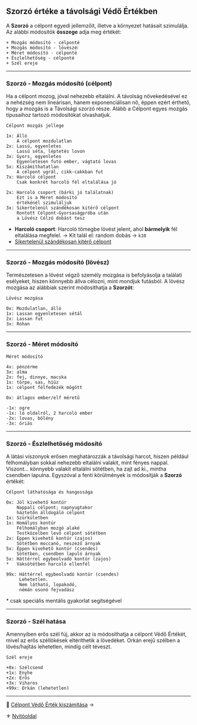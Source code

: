 ## Szorzó értéke a távolsági Védő Értékben

A **Szorzó** a célpont egyedi jellemzőit, illetve a környezet hatásait szimulálja. Az alábbi módosítók **összege** adja meg értékét:

```
+ Mozgás módosító - célponté
+ Mozgás módosító - lövészé❕
+ Méret módosító - célponté
+ Észlelhetőség - célponté
+ Szél ereje
```

---
### Szorzó - Mozgás módosító (célpont)

Ha a célpont mozog, jóval nehezebb eltalálni. A távolság növekedésével ez a nehézség nem lineárisan, hanem exponenciálisan nő, éppen ezért érthető, hogy a mozgás is a Távolsági szorzó része. Alább a Célpont egyes mozgás típusaihoz tartozó módosítókat olvashatjuk.

```
Célpont mozgás jellege

1x: Álló
    A célpont mozdulatlan
2x: Lassú, egyenletes
    Lassú séta, léptetés lovon
3x: Gyors, egyenletes
    Egyenletesen futó ember, vágtató lovas
5x: Kiszámíthatatlan
    A célpont ugrál, cikk-cakkban fut
7x: Harcoló célpont
    Csak konkrét harcoló fél eltalálása jó

2x: Harcoló csoport (bárki jó találatnak)
    Ezt is a Méret módosító
    értékénél szimuláljuk
3x: Sikertelenül szándékosan kitérő célpont
    Rontott Célpont-Gyorsaságpróba után
    a Lövész Célzó dobást tesz
```


- **Harcoló csoport**: Harcoló tömegbe lövést jelent, ahol **bármelyik** fél eltalálása megfelel.
  → Kit talál el: random dobás → `k10`
- [Sikertelenül szándékosan kitérő célpont](szituaciok/kiteres_loves_elol_sikertelen.md)

---
### Szorzó - Mozgás módosító (lövész)

Természetesen a lövést végző személy mozgása is befolyásolja a találati esélyeket, hiszen könnyebb állva célozni, mint mondjuk futásból. A lövész mozgása az alábbiak szerint módosíthatja a **Szorzót**:

```
Lövész mozgása

0x: Mozdulatlan, álló
1x: Lassan egyenletesen sétál
2x: Lassan fut
3x: Rohan
```

---
### Szorzó - Méret módosító

```
Méret módosító

4x: pénzérme
3x: alma
2x: fej, dinnye, macska
1x: törpe, sas, hiúz
1x: célpont félfedezék mögött

0x: átlagos ember/elf méretű

-1x: ogre
-1x: ló oldalról, 2 harcoló ember
-2x: lovas, bölény
-3x: óriás
```

---
### Szorzó - Észlelhetőség módosító

A látási viszonyok erősen meghatározzák a távolsági harcot, hiszen például félhomályban sokkal nehezebb eltalálni valakit, mint fényes nappal. Viszont... könnyebb valakit eltalálni sötétben, ha zajt ad ki., mintha csendben lapulna. Egyszóval a fenti körülmények is módosítják a **Szorzó** értékét:

```
Célpont láthatósága és hangossága

0x: Jól kivehető kontúr
    Nappali célpont; napnyugtakor
    háztetőn álldogáló célpont
1x: Szürkületben
1x: Homályos kontúr
    Félhomályban mozgó alaké
    Testközelben levő célpont sötétben
2x: Éppen kivehető kontúr (zajos)
    Sötétben moccanó, neszező árnyak
5x: Éppen kivehető kontúr (csendes)
    Sötétben, csendben lapuló árnyak
5x: Háttérrel egybeolvadó kontúr (zajos)
*   Vaksötétben harcoló ellenfél

99x: Háttérrel egybeolvadó kontúr (csendes)
     Lehetetlen.
     Nem látható, lopakodó,
     némán osonó fejvadász
```

\* csak speciális mentális gyakorlat segítségével

---
### Szorzó - Szél hatása

Amennyiben erős szél fúj, akkor az is módosíthatja a célpont Védő Értékét, mivel az erős széllökések eltéríthetik a lövedéket. Orkán erejű szélben a lövés/hajítás lehetetlen, mindig célt téveszt.

```
Szél ereje

+0x: Szélcsend
+1x: Enyhe
+2x: Erős
+3x: Viharos
+99x: Orkán (lehetetlen)
```

---

🔗 [Célpont Védő Érték kiszámítása](074_tavharc_celpont_vedo_ertek.md) →

⚜️ [Nyitóoldal](start.md#7-t%C3%A1vols%C3%A1gi-harcrendszer-)

